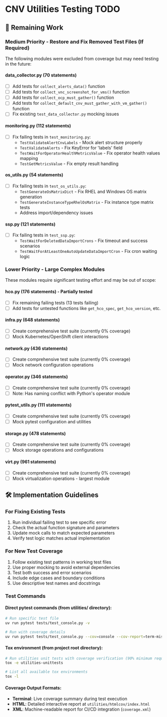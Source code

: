# CNV Utilities Testing TODO

## 🔄 Remaining Work

### Medium Priority - Restore and Fix Removed Test Files (If Required)
The following modules were excluded from coverage but may need testing in the future:

#### data_collector.py (70 statements)
- [ ] Add tests for `collect_alerts_data()` function
- [ ] Add tests for `collect_vnc_screenshot_for_vms()` function
- [ ] Add tests for `collect_ocp_must_gather()` function
- [ ] Add tests for `collect_default_cnv_must_gather_with_vm_gather()` function
- [ ] Fix existing `test_data_collector.py` mocking issues

#### monitoring.py (112 statements)
- [ ] Fix failing tests in `test_monitoring.py`:
  - `TestValidateAlertCnvLabels` - Mock alert structure properly
  - `TestValidateAlerts` - Fix KeyError for 'labels' field
  - `TestWaitForOperatorHealthMetricsValue` - Fix operator health values mapping
  - `TestGetMetricsValue` - Fix empty result handling

#### os_utils.py (54 statements)
- [ ] Fix failing tests in `test_os_utils.py`:
  - `TestGenerateOsMatrixDict` - Fix RHEL and Windows OS matrix generation
  - `TestGenerateInstanceTypeRhelOsMatrix` - Fix instance type matrix tests
  - Address import/dependency issues

#### ssp.py (121 statements)
- [ ] Fix failing tests in `test_ssp.py`:
  - `TestWaitForDeletedDataImportCrons` - Fix timeout and success scenarios
  - `TestWaitForAtLeastOneAutoUpdateDataImportCron` - Fix cron waiting logic

### Lower Priority - Large Complex Modules
These modules require significant testing effort and may be out of scope:

#### hco.py (176 statements) - Partially tested
- [ ] Fix remaining failing tests (13 tests failing)
- [ ] Add tests for untested functions like `get_hco_spec`, `get_hco_version`, etc.

#### infra.py (648 statements)
- [ ] Create comprehensive test suite (currently 0% coverage)
- [ ] Mock Kubernetes/OpenShift client interactions

#### network.py (436 statements)
- [ ] Create comprehensive test suite (currently 0% coverage)
- [ ] Mock network configuration operations

#### operator.py (346 statements)
- [ ] Create comprehensive test suite (currently 0% coverage)
- [ ] Note: Has naming conflict with Python's operator module

#### pytest_utils.py (111 statements)
- [ ] Create comprehensive test suite (currently 0% coverage)
- [ ] Mock pytest configuration and utilities

#### storage.py (478 statements)
- [ ] Create comprehensive test suite (currently 0% coverage)
- [ ] Mock storage operations and configurations

#### virt.py (961 statements)
- [ ] Create comprehensive test suite (currently 0% coverage)
- [ ] Mock virtualization operations - largest module

## 🛠️ Implementation Guidelines

### For Fixing Existing Tests
1. Run individual failing test to see specific error
2. Check the actual function signature and parameters
3. Update mock calls to match expected parameters
4. Verify test logic matches actual implementation

### For New Test Coverage
1. Follow existing test patterns in working test files
2. Use proper mocking to avoid external dependencies
3. Test both success and error scenarios
4. Include edge cases and boundary conditions
5. Use descriptive test names and docstrings

### Test Commands

#### Direct pytest commands (from utilities/ directory):
```bash
# Run specific test file
uv run pytest tests/test_console.py -v

# Run with coverage details
uv run pytest tests/test_console.py --cov=console --cov-report=term-missing
```

#### Tox environment (from project root directory):
```bash
# Run utilities unit tests with coverage verification (90% minimum required)
tox -e utilities-unittests

# List all available tox environments
tox -l
```

#### Coverage Output Formats:
- **Terminal**: Live coverage summary during test execution
- **HTML**: Detailed interactive report at `utilities/htmlcov/index.html`
- **XML**: Machine-readable report for CI/CD integration (`coverage.xml`)
